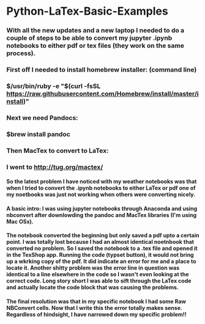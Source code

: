 # Python-LaTex-Basic-Examples
### With all the new updates and a new laptop I needed to do a couple of steps to be able to convert my jupyter .ipynb notebooks to either pdf or tex files (they work on the same process). 

### First off I needed to install homebrew installer: (command line)
### $/usr/bin/ruby -e "$(curl -fsSL https://raw.githubusercontent.com/Homebrew/install/master/install)"

### Next we need Pandocs: 
### $brew install pandoc

### Then MacTex to convert to LaTex:
### I went to http://tug.org/mactex/

#### So the latest problem I have noticed with my weather notebooks was that when I tried to convert the .ipynb notebooks to either LaTex or pdf one of my noetbooks was just not working when others were converting nicely.

#### A basic intro: I was using jupyter notebooks through Anaconda and using nbconvert after downlowding the pandoc and MacTex libraries (I'm using Mac OSx).

#### The notebook converted the beginning but only saved a pdf upto a certain point. I was totally lost because I had an almost identical noetnbook that converted no problem. So I saved the notebook to a .tex file and opened it in the TexShop app. Running the code (typset button), it would not bring up a wkrking copy of the pdf. It did indicate an error for me and a place to locate it. Another shitty problem was the error line in question was identical to a line elsewhere in the code so I wasn't even looking at the correct code. Long story short I was able to sift through the LaTex code and actually locate the code block that was causing the problems.

#### The final resolution was that in my specific notebook I had some Raw NBConvert cells. Now that I write this the error totally makes sense. Regardless of hindsight, I have narrowed down my specific problem!!
